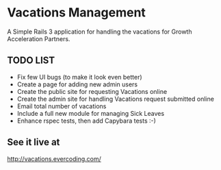Vacations Management
====================

A Simple Rails 3 application for handling the vacations for Growth Acceleration Partners.

TODO LIST
-------------------------------

* Fix few UI bugs (to make it look even better)
* Create a page for adding new admin users
* Create the public site for requesting Vacations online 
* Create the admin site for handling Vacations request submitted online
* Email total number of vacations
* Include a full new module for managing Sick Leaves
* Enhance rspec tests, then add Capybara tests :-)

See it live at
-------------------------------
http://vacations.evercoding.com/
